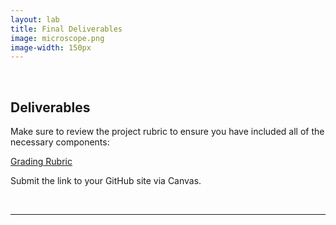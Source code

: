 ```yaml
---
layout: lab
title: Final Deliverables
image: microscope.png
image-width: 150px
---
```



<div class = "uk-container uk-container-small">

<br>


## Deliverables 

Make sure to review the project rubric to ensure you have included all of the necessary components: 

[Grading Rubric](../project/project_rubric.html)

Submit the link to your GitHub site via Canvas.



<br>
<hr>
<br>
<br>

</div>
